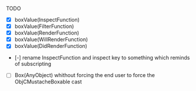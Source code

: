 TODO

- [X] boxValue(InspectFunction)
- [X] boxValue(FilterFunction)
- [X] boxValue(RenderFunction)
- [X] boxValue(WillRenderFunction)
- [X] boxValue(DidRenderFunction)
- [-] rename InspectFunction and inspect key to something which reminds of subscripting
- [ ] Box(AnyObject) whithout forcing the end user to force the ObjCMustacheBoxable cast